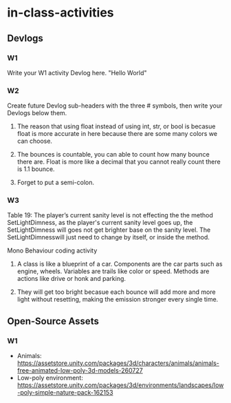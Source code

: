 # in-class-activities
## Devlogs
### W1
Write your W1 activity Devlog here.
"Hello World"

### W2
Create future Devlog sub-headers with the three # symbols, then write your Devlogs below them.
1. The reason that using float instead of using int, str, or bool is becasue float is more accurate in here because there are some many colors we can choose.

2. The bounces is countable, you can able to count how many bounce there are. Float is more like a decimal that you cannot really count there is 1.1 bounce.

3. Forget to put a semi-colon.

### W3
Table 19: The player’s current sanity level is not effecting the the method SetLightDimness, as the player's current sanity level goes up, the SetLightDimness will goes not get brighter base on the sanity level. The SetLightDimnesswill just need to change by itself, or inside the method.

Mono Behaviour coding activity
1. A class is like a blueprint of a car. Components are the car parts such as engine, wheels. Variables are trails like color or speed. Methods are actions like drive or honk and parking.

2. They will get too bright becasue each bounce will add more and more light without resetting, making the emission stronger every single time.
## Open-Source Assets
### W1
- Animals: https://assetstore.unity.com/packages/3d/characters/animals/animals-free-animated-low-poly-3d-models-260727 
- Low-poly environment: https://assetstore.unity.com/packages/3d/environments/landscapes/low-poly-simple-nature-pack-162153 